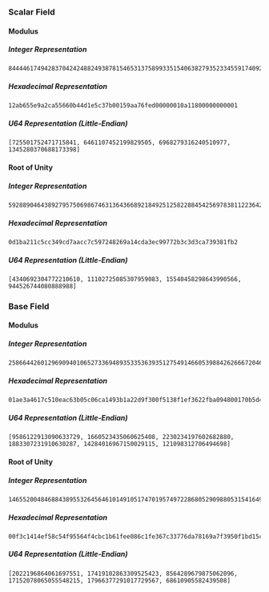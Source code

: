 ### Scalar Field

#### Modulus

##### Integer Representation
```
8444461749428370424248824938781546531375899335154063827935233455917409239041
```

##### Hexadecimal Representation
```
12ab655e9a2ca55660b44d1e5c37b00159aa76fed00000010a11800000000001
```

##### U64 Representation (Little-Endian)
```
[725501752471715841, 6461107452199829505, 6968279316240510977, 1345280370688173398]
```

#### Root of Unity

##### Integer Representation
```
5928890464389279575069867463136436689218492512582288454256978381122364252082
```

##### Hexadecimal Representation
```
0d1ba211c5cc349cd7aacc7c597248269a14cda3ec99772b3c3d3ca739381fb2
```

##### U64 Representation (Little-Endian)
```
[4340692304772210610, 11102725085307959083, 15540458298643990566, 944526744080888988]
```

### Base Field

#### Modulus

##### Integer Representation
```
258664426012969094010652733694893533536393512754914660539884262666720468348340822774968888139573360124440321458177
```

##### Hexadecimal Representation
```
01ae3a4617c510eac63b05c06ca1493b1a22d9f300f5138f1ef3622fba094800170b5d44300000008508c00000000001
```

##### U64 Representation (Little-Endian)
```
[9586122913090633729, 1660523435060625408, 2230234197602682880, 1883307231910630287, 14284016967150029115, 121098312706494698]
```

#### Root of Unity

##### Integer Representation
```
146552004846884389553264564610149105174701957497228680529098805315416492923550540437026734404078567406251254115855
```

##### Hexadecimal Representation
```
00f3c1414ef58c54f95564f4cbc1b61fee086c1fe367c33776da78169a7f3950f1bd15c3898dd1af1c104955744e6e0f
```

##### U64 Representation (Little-Endian)
```
[2022196864061697551, 17419102863309525423, 8564289679875062096, 17152078065055548215, 17966377291017729567, 68610905582439508]
```
